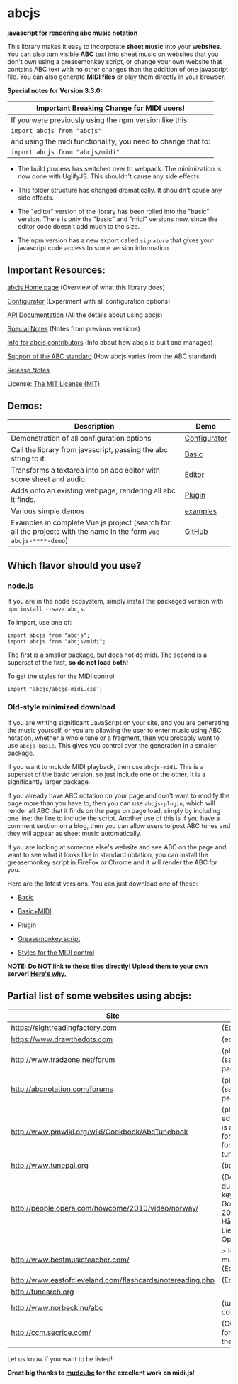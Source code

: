 # abcjs

**javascript for rendering abc music notation**

This library makes it easy to incorporate **sheet music** into your **websites**. You can also turn visible **ABC** text into sheet music on websites that you don't own using a greasemonkey script, or change your own website that contains ABC text with no other changes than the addition of one javascript file. You can also generate **MIDI files** or play them directly in your browser.

**Special notes for Version 3.3.0:**

| Important Breaking Change for MIDI users! |
|  ----------- |
| If you were previously using the npm version like this: |
| `import abcjs from "abcjs"` |
| and using the midi functionality, you need to change that to: |
| `import abcjs from "abcjs/midi"` |

* The build process has switched over to webpack. The minimization is now done with UglifyJS. This shouldn't cause any side effects.

* This folder structure has changed dramatically. It shouldn't cause any side effects.

* The "editor" version of the library has been rolled into the "basic" version. There is only the "basic" and "midi" versions now, since the editor code doesn't add much to the size.

* The npm version has a new export called `signature` that gives your javascript code access to some version information.

## Important Resources:
 
[abcjs Home page](https://abcjs.net) (Overview of what this library does)

[Configurator](https://configurator.abcjs.net) (Experiment with all configuration options)

[API Documentation](docs/api.md) (All the details about using abcjs)

[Special Notes](docs/special-notes.md) (Notes from previous versions)

[Info for abcjs contributors](docs/contributing.md) (Info about how abcjs is built and managed)

[Support of the ABC standard](docs/abc-notation.md) (How abcjs varies from the ABC standard)

[Release Notes](RELEASE.md)

License: [The MIT License (MIT)](http://opensource.org/licenses/MIT)

## Demos:

| Description | Demo |
|  ----------- | ----------- |
| Demonstration of all configuration options | [Configurator](https://configurator.abcjs.net) |
| Call the library from javascript, passing the abc string to it. | [Basic](https://abcjs.net/abcjs-basic.html) |
| Transforms a textarea into an abc editor with score sheet and audio. | [Editor](https://abcjs.net/abcjs-editor.html) |
| Adds onto an existing webpage, rendering all abc it finds. | [Plugin](https://abcjs.net/abcjs-plugin.html) |
| Various simple demos | [examples](examples) |
| Examples in complete Vue.js project (search for all the projects with the name in the form `vue-abcjs-****-demo`) | [GitHub](https://github.com/paulrosen) |

## Which flavor should you use?

### node.js

If you are in the node ecosystem, simply install the packaged version with `npm install --save abcjs`.

To import, use one of:
```
import abcjs from "abcjs";
import abcjs from "abcjs/midi";
```

The first is a smaller package, but does not do midi. The second is a superset of the first, **so do not load both!**

To get the styles for the MIDI control:
```
import 'abcjs/abcjs-midi.css';
```

### Old-style minimized download

If you are writing significant JavaScript on your site, and you are generating the music yourself, or you are allowing the user to enter music using ABC notation, whether a whole tune or a fragment, then you probably want to use `abcjs-basic`. This gives you  control over the generation in a smaller package.

If you want to include MIDI playback, then use `abcjs-midi`. This is a superset of the basic version, so just include one or the other. It is a significantly larger package.

If you already have ABC notation on your page and don't want to modify the page more than you have to, then you can use `abcjs-plugin`, which will render all ABC that it finds on the page on page load, simply by including one line: the line to include the script. Another use of this is if you have a comment section on a blog, then you can allow users to post ABC tunes and they will appear as sheet music automatically.

If you are looking at someone else's website and see ABC on the page and want to see what it looks like in standard notation, you can install the greasemonkey script in FireFox or Chrome and it will render the ABC for you.

Here are the latest versions. You can just download one of these:

- [Basic](https://raw.github.com/paulrosen/abcjs/master/bin/abcjs_basic_3.3.3-min.js)

- [Basic+MIDI](https://raw.github.com/paulrosen/abcjs/master/bin/abcjs_midi_3.3.3-min.js)

- [Plugin](https://raw.github.com/paulrosen/abcjs/master/bin/abcjs_plugin_3.3.3-min.js)

- [Greasemonkey script](https://raw.github.com/paulrosen/abcjs/master/bin/abcjs_plugin_3.3.3.user.js)

- [Styles for the MIDI control](https://raw.github.com/paulrosen/abcjs/master/abcjs-midi.css)

**NOTE: Do NOT link to these files directly! Upload them to your own server! [Here's why.](https://github.com/blog/1482-heads-up-nosniff-header-support-coming-to-chrome-and-firefox)**

## Partial list of some websites using abcjs:

| Site | Notes |
| ------------- | ----------- |
| https://sightreadingfactory.com | (Educational) |
| https://www.drawthedots.com | (editor) |
| http://www.tradzone.net/forum | (plugin) (sample page) |
| http://abcnotation.com/forums | (plugin) (sample page) |
| http://www.pmwiki.org/wiki/Cookbook/AbcTunebook | (plugin and editor) (this is an addon for pmwiki for creating tune books) |
| http://www.tunepal.org | (basic) |
| http://people.opera.com/howcome/2010/video/norway/ | (Demoed during a keynote at Google I/O 2010 by Håkon Wium Lie, CTO of Opera) |
| http://www.bestmusicteacher.com/ | > left menu > music theory (Educational) |
| http://www.eastofcleveland.com/flashcards/notereading.php | (Educational) |
| http://tunearch.org | |
|http://www.norbeck.nu/abc|(tune collection)|
|http://ccm.secrice.com/|(CCM scores for playing the guitar)|

Let us know if you want to be listed!

**Great big thanks to [mudcube](https://github.com/mudcube/MIDI.js) for the excellent work on midi.js!**
